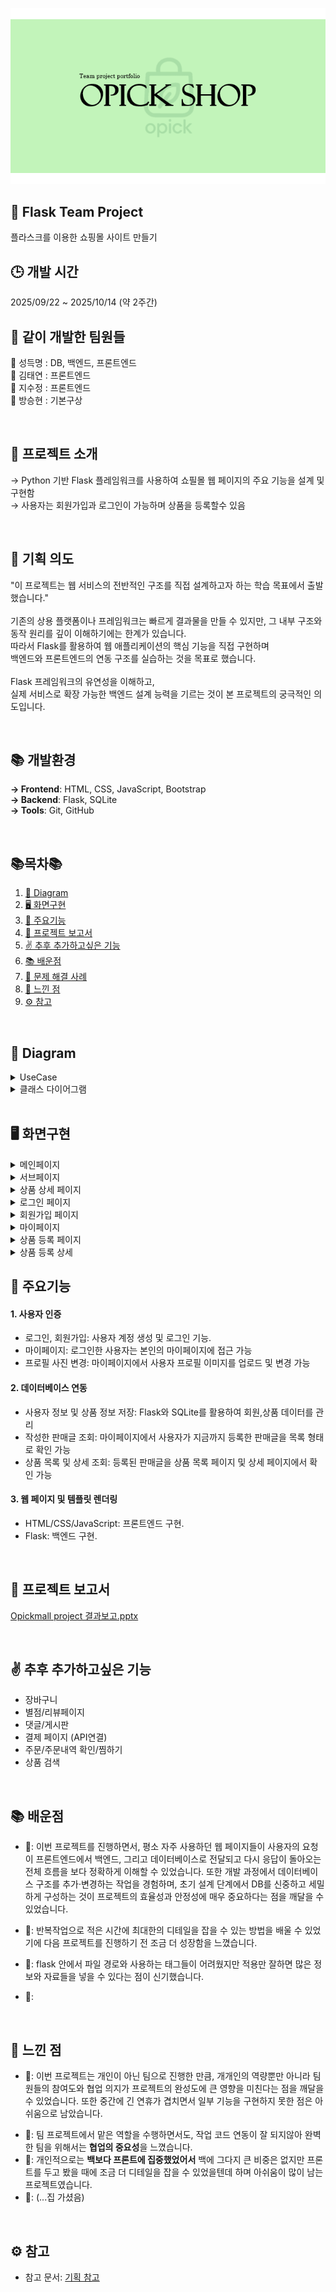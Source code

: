 ![오픽몰](./img/opickmall(main).png)

## 💫 Flask Team Project
플라스크를 이용한 쇼핑몰 사이트 만들기

## 🕒 개발 시간
2025/09/22 ~ 2025/10/14 (약 2주간)

## 🤝 같이 개발한 팀원들
🐯 성득명 : DB, 백엔드, 프론트엔드 <br>
🐴 김태연 : 프론트엔드 <br>
🐰 지수정 : 프론트엔드 <br>
🐲 방승현 : 기본구상

<br>

## 📜 프로젝트 소개
→ Python 기반 Flask 플레임워크를 사용하여 쇼필몰 웹 페이지의 주요 기능을 설계 및 구현함 <br>
→ 사용자는 회원가입과 로그인이 가능하며 상품을 등록할수 있음<br>

<br>

## 📢 기획 의도
"이 프로젝트는 웹 서비스의 전반적인 구조를 직접 설계하고자 하는 학습 목표에서 출발했습니다."
<br><br>
기존의 상용 플랫폼이나 프레임워크는 빠르게 결과물을 만들 수 있지만, 그 내부 구조와 동작 원리를 깊이 이해하기에는 한계가 있습니다.<br>
따라서 Flask를 활용하여 웹 애플리케이션의 핵심 기능을 직접 구현하며 <br>
백엔드와 프론트엔드의 연동 구조를 실습하는 것을 목표로 했습니다.<br>
<br>
Flask 프레임워크의 유연성을 이해하고, <br>
실제 서비스로 확장 가능한 백엔드 설계 능력을 기르는 것이 본 프로젝트의 궁극적인 의도입니다.


<br>

## 📚 개발환경
<b>→ Frontend</b>: HTML, CSS, JavaScript, Bootstrap<br>
<b>→ Backend</b>: Flask, SQLite <br>
<b>→ Tools</b>: Git, GitHub

<br>

## 📚목차📚

01. [📐 Diagram](#-diagram)
02. [🖥 화면구현](#-화면구현)
03. [🔎 주요기능](#-주요기능)
04. [📂 프로젝트 보고서](#-프로젝트-보고서)
05. [✌ 추후 추가하고싶은 기능](#-추후-추가하고싶은-기능)
06. [📚 배운점](#-배운점)
07. [🧩 문제 해결 사례](#-문제-해결-사례)
08. [🚀 느낀 점](#-느낀-점)
09. [⚙️ 참고](#️-참고)

<br>

## 📐 Diagram
<details><summary>UseCase</summary>
<br/>

![usecase](./img/usecase.png)

</details>

<details><summary>클래스 다이어그램</summary>
<br>

![클래스다이어그램](./img/ClassDiagram.png)

</details>

<br>

## 🖥 화면구현
<details><summary>메인페이지</summary>
<br>

![메인페이지](./img/mainpage.png)

</details>

<details><summary>서브페이지</summary>
<br>

![서브페이지](./img/sub_1.png)

</details>

<details><summary>상품 상세 페이지</summary>
<br>

![상품상세페이지](./img/product_detail.png)

</details>

<details><summary>로그인 페이지</summary>
<br>

![로그인페이지](./img/login.png)

</details>

<details><summary>회원가입 페이지</summary>
<br>

![회원가입페이지](./img/signup.png)

</details>

<details><summary>마이페이지</summary>
<br>

![마이페이지](./img/mypage.png)

</details>

<details><summary>상품 등록 페이지</summary>
<br>

![상품등록페이지](./img/productpage.png)

</details>

<details><summary>상품 등록 상세</summary>
<br>

![상품등록상세](./img/product_all.png)

</details>

## 🔎 주요기능
#### 1. 사용자 인증
- 로그인, 회원가입: 사용자 계정 생성 및 로그인 기능.
- 마이페이지: 로그인한 사용자는 본인의 마이페이지에 접근 가능
- 프로필 사진 변경: 마이페이지에서 사용자 프로필 이미지를 업로드 및 변경 가능

#### 2. 데이터베이스 연동
- 사용자 정보 및 상품 정보 저장: Flask와 SQLite를 활용하여 회원,상품 데이터를 관리
- 작성한 판매글 조회: 마이페이지에서 사용자가 지금까지 등록한 판매글을 목록 형태로 확인 가능
- 상품 목록 및 상세 조회: 등록된 판매글을 상품 목록 페이지 및 상세 페이지에서 확인 가능

#### 3. 웹 페이지 및 템플릿 렌더링
- HTML/CSS/JavaScript: 프론트엔드 구현.<br>
- Flask: 백엔드 구현.<br>

<br>

## 📂 프로젝트 보고서
[Opickmall project 결과보고.pptx](./img/project_oshop_문서작성.pptx)

<br>

## ✌ 추후 추가하고싶은 기능
- 장바구니
- 별점/리뷰페이지
- 댓글/게시판
- 결제 페이지 (API연결)
- 주문/주문내역 확인/찜하기
- 상품 검색

<br>

## 📚 배운점
- 🐯: 이번 프로젝트를 진행하면서, 평소 자주 사용하던 웹 페이지들이 사용자의 요청이 프론트엔드에서 백엔드, 그리고 데이터베이스로 전달되고 다시 응답이 돌아오는 전체 흐름을 보다 정확하게 이해할 수 있었습니다. 또한 개발 과정에서 데이터베이스 구조를 추가·변경하는 작업을 경험하며, 초기 설계 단계에서 DB를 신중하고 세밀하게 구성하는 것이 프로젝트의 효율성과 안정성에 매우 중요하다는 점을 깨달을 수 있었습니다.

- 🐴: 반복작업으로 적은 시간에 최대한의 디테일을 잡을 수 있는 방법을 배울 수 있었기에 다음 프로젝트를 진행하기 전 조금 더 성장함을 느꼈습니다.
- 🐰: flask 안에서 파일 경로와 사용하는 태그들이 어려웠지만 적용만 잘하면 많은 정보와 자료들을 넣을 수 있다는 점이 신기했습니다.
- 🐲:


<br>

## 🚀 느낀 점
- 🐯: 이번 프로젝트는 개인이 아닌 팀으로 진행한 만큼, 개개인의 역량뿐만 아니라 팀원들의 참여도와 협업 의지가 프로젝트의 완성도에 큰 영향을 미친다는 점을 깨달을 수 있었습니다. 또한 중간에 긴 연휴가 겹치면서 일부 기능을 구현하지 못한 점은 아쉬움으로 남았습니다.
<!-- 어느걸로 할까? -->
<!-- 이번 프로젝트는 개인이 아닌 팀으로 진행한 프로젝트였지만, 처음 5명으로 시작한 팀원이 4명으로 줄고 사실상 3명이서 진행하게 되면서 개개인의 역량뿐만 아니라 팀원들의 참여도와 협업 의지가 프로젝트의 완성도에 큰 영향을 미친다는 점을 깨달을 수 있었습니다. 또한 중간에 긴 연휴가 겹치면서 구현하지 못한 기능들이 많아 아쉬움이 남았습니다. -->

- 🐰: 팀 프로젝트에서 맡은 역할을 수행하면서도, 작업 코드 연동이 잘 되지않아 완벽한 팀을 위해서는 **협업의 중요성**을 느꼈습니다.
- 🐴: 개인적으로는 **백보다 프론트에 집중했었어서** 백에 그다지 큰 비중은 없지만 프론트를 두고 봤을 때에 조금 더 디테일을 잡을 수 있었을텐데 하며 아쉬움이 많이 남는 프로젝트였습니다.
- 🐲: (...집 가셨음)

<br>

## ⚙️ 참고
- 참고 문서: [기획 참고](https://blog.naver.com/red0808/224017584764)